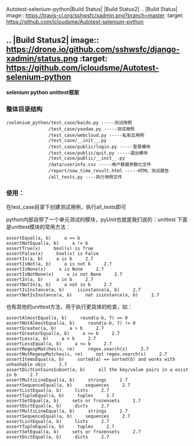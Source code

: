 


Autotest-selenium-python|Build Status| |Build Status2|
.. |Build Status| image:: https://travis-ci.org/sshwsfc/xadmin.png?branch=master
   :target: https://github.com/icloudsme/Autotest-selenium-python

.. |Build Status2| image:: https://drone.io/github.com/sshwsfc/django-xadmin/status.png
   :target: https://github.com/icloudsme/Autotest-selenium-python
---

 **selenium python unittest框架**


### 整体目录结构

    /selenium_python/test_case/baidu.py -----测试用例
    				/test_case/youdao.py -----测试用例
    				/test_case/webcloud.py -----私有云用例
    				/test_case/__init__.py
    				/test_case/public/login.py -----登录模块
    				/test_case/public/quit.py -----退出模块
    				/test_case/public/__init__.py
    				/data/userinfo.csv -----用户数据参数化文件
    				/report/now_time_result.html -----HTML 测试报告
    				/all_tests.py ----执行用例文件
					
### 使用：

在test_case目录下创建测试用例，执行all_tests即可


python内部自带了一个单元测试的模块，pyUnit也就是我们说的：unittest
下面是unittest模块的常用方法：

    assertEqual(a, b)     a == b      
    assertNotEqual(a, b)     a != b      
    assertTrue(x)     bool(x) is True      
    assertFalse(x)     bool(x) is False      
    assertIs(a, b)     a is b     2.7
    assertIsNot(a, b)     a is not b     2.7
    assertIsNone(x)     x is None     2.7
    assertIsNotNone(x)     x is not None     2.7
    assertIn(a, b)     a in b     2.7
    assertNotIn(a, b)     a not in b     2.7
    assertIsInstance(a, b)     isinstance(a, b)     2.7
    assertNotIsInstance(a, b)     not isinstance(a, b)     2.7
	
也有其他的unittest方法，用于执行更具体的检查，如：

   

    assertAlmostEqual(a, b)     round(a-b, 7) == 0      
    assertNotAlmostEqual(a, b)     round(a-b, 7) != 0      
    assertGreater(a, b)     a > b     2.7
    assertGreaterEqual(a, b)     a >= b     2.7
    assertLess(a, b)     a < b     2.7
    assertLessEqual(a, b)     a <= b     2.7
    assertRegexpMatches(s, re)     regex.search(s)     2.7
    assertNotRegexpMatches(s, re)     not regex.search(s)     2.7
    assertItemsEqual(a, b)     sorted(a) == sorted(b) and works with unhashable objs     2.7
    assertDictContainsSubset(a, b)     all the key/value pairs in a exist in b     2.7
    assertMultiLineEqual(a, b)     strings     2.7
    assertSequenceEqual(a, b)     sequences     2.7
    assertListEqual(a, b)     lists     2.7
    assertTupleEqual(a, b)     tuples     2.7
    assertSetEqual(a, b)     sets or frozensets     2.7
    assertDictEqual(a, b)     dicts     2.7
    assertMultiLineEqual(a, b)     strings     2.7
    assertSequenceEqual(a, b)     sequences     2.7
    assertListEqual(a, b)     lists     2.7
    assertTupleEqual(a, b)     tuples     2.7
    assertSetEqual(a, b)     sets or frozensets     2.7
    assertDictEqual(a, b)     dicts     2.7




